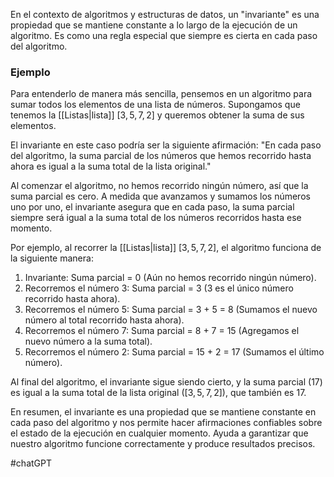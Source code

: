 
En el contexto de algoritmos y estructuras de datos, un "invariante" es una propiedad que se mantiene constante a lo largo de la ejecución de un algoritmo. Es como una regla especial que siempre es cierta en cada paso del algoritmo.

### Ejemplo 

Para entenderlo de manera más sencilla, pensemos en un algoritmo para sumar todos los elementos de una lista de números. Supongamos que tenemos la [[Listas|lista]] $[3, 5, 7, 2]$ y queremos obtener la suma de sus elementos.

El invariante en este caso podría ser la siguiente afirmación: "En cada paso del algoritmo, la suma parcial de los números que hemos recorrido hasta ahora es igual a la suma total de la lista original."

Al comenzar el algoritmo, no hemos recorrido ningún número, así que la suma parcial es cero. A medida que avanzamos y sumamos los números uno por uno, el invariante asegura que en cada paso, la suma parcial siempre será igual a la suma total de los números recorridos hasta ese momento.

Por ejemplo, al recorrer la [[Listas|lista]] $[3, 5, 7, 2]$, el algoritmo funciona de la siguiente manera:

1. Invariante: Suma parcial = 0 (Aún no hemos recorrido ningún número).
2. Recorremos el número 3: Suma parcial = 3 (3 es el único número recorrido hasta ahora).
3. Recorremos el número 5: Suma parcial = 3 + 5 = 8 (Sumamos el nuevo número al total recorrido hasta ahora).
4. Recorremos el número 7: Suma parcial = 8 + 7 = 15 (Agregamos el nuevo número a la suma total).
5. Recorremos el número 2: Suma parcial = 15 + 2 = 17 (Sumamos el último número).

Al final del algoritmo, el invariante sigue siendo cierto, y la suma parcial (17) es igual a la suma total de la lista original ($[3, 5, 7, 2]$), que también es 17.

En resumen, el invariante es una propiedad que se mantiene constante en cada paso del algoritmo y nos permite hacer afirmaciones confiables sobre el estado de la ejecución en cualquier momento. Ayuda a garantizar que nuestro algoritmo funcione correctamente y produce resultados precisos.


#chatGPT